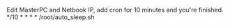 Edit MasterPC and Netbook IP, add cron for 10 minutes and you're finished.
*/10 * * * * /root/auto_sleep.sh
